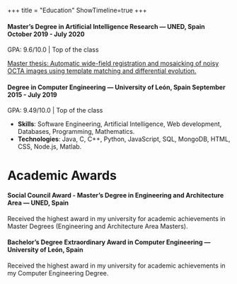 +++
title = "Education"
ShowTimeline=true
+++

<h4 class = "education-item" >Master’s Degree in Artificial Intelligence Research — <span class ="education-location">UNED, Spain </span> <span class="education-period"> October 2019 - July 2020</span></h4> 
  
<p class ="education-grade">GPA: 9.6/10.0 | Top of the class</p>
<a id="tfm" class="education-description" title ="Master thesis" href="pdf/TFM.pdf"  target="_blank">
Master thesis: Automatic wide-field registration and mosaicking of noisy OCTA images using template matching and differential evolution.
</a>


<h4 class = "education-item" >Degree in Computer Engineering  — <span class ="education-location">University of León, Spain</span> <span class="education-period">September 2015 - July 2019 </span> </h4> 
  

GPA: 9.49/10.0 | Top of the class</br>
* **Skills**: Software Engineering, Artificial Intelligence, Web development, Databases, Programming, Mathematics. </br>
* **Technologies**: Java, C, C++, Python, JavaScript, SQL, MongoDB, HTML, CSS, Node.js, Matlab.


# Academic Awards
<h4 class = "education-item" >Social Council Award - Master’s Degree in Engineering and Architecture Area — </span><span class ="education-location">UNED, Spain </span>  </h4>
<p class="education-description"> Received the highest award in my university for academic achievements in Master Degrees (Engineering and Architecture Area Masters).</p>


<h4 class = "education-item" >Bachelor’s Degree Extraordinary Award in Computer Engineering  — <span class ="education-location">University of León, Spain</span> </h4>
<p class="education-description">Received the highest award in my university for academic achievements in my Computer Engineering Degree.</p>

